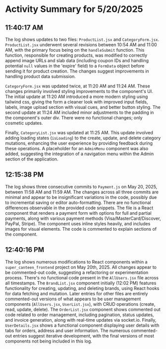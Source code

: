 # Activity Summary for 5/20/2025

## 11:40:17 AM
The log shows updates to two files: `ProductList.jsx` and `CategoryForm.jsx`.  `ProductList.jsx` underwent several revisions between 10:54 AM and 11:00 AM, with the primary focus being on the `handleSubmit` function.  This function, responsible for creating products, was modified to correctly append image URLs and slab data (including coupon IDs and handling potential `null` values in the 'expire' field) to a `FormData` object before sending it for product creation. The changes suggest improvements in handling product data submission.


`CategoryForm.jsx` was updated twice, at 11:20 AM and 11:24 AM. These changes primarily involved styling improvements to the component's UI. The initial update at 11:20 AM introduced a more modern styling using tailwind css,  giving the form a cleaner look with improved input fields, labels, image upload section with visual cues, and better button styling.  The second update at 11:24 AM included minor adjustments to the padding in the component's outer div.  There were no functional changes; only cosmetic updates.

Finally, `CategoryList.jsx` was updated at 11:25 AM. This update involved adding loading states (`isLoading`) to the create, update, and delete category mutations, enhancing the user experience by providing feedback during these operations.  A placeholder for an `AdminMenu` component was also added, suggesting the integration of a navigation menu within the Admin section of the application.


## 12:15:38 PM
The log shows three consecutive commits to `Payment.js`  on May 20, 2025, between 11:58 AM and 11:59 AM.  The changes across all three commits are minimal and appear to be insignificant variations in the code, possibly due to incremental saving or editor auto-formatting.  There are no functional differences observable in the provided code snippets. The file is a React component that renders a payment form with options for full and partial payments, along with various payment methods (Visa/MasterCard/Discover, PayPal, Stripe).  The component uses inline styles heavily, and includes images for visual elements.  The code is commented to explain sections of the component.


## 12:40:16 PM
The log shows numerous modifications to React components within a  `super_canteen_frontend` project on May 20th, 2025.  All changes appear to be commented-out code, suggesting a refactoring or experimentation process.  There's no functional code present in the `AllUsers.jsx` file across all timestamps.  The `BrandList.jsx` component initially (12:02 PM) features functionality for creating, updating, and deleting brands, using React hooks for data fetching and mutation.  Later entries for other files are entirely commented-out versions of what appears to be user management components (`AllUsers.jsx`, `UserList.jsx`),  with  CRUD operations (create, read, update, delete). The `OrderList.jsx` component shows commented out code related to order management, including pagination, status updates, and invoice generation, along with real-time updates via socket.io. Finally, `UserDetails.jsx` shows a functional component displaying user details with tabs for orders, address and user information.  The numerous commented-out entries suggest iterative development, with the final versions of most components not being included in this log.
